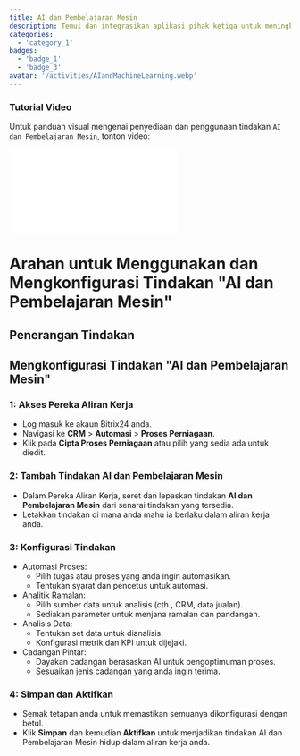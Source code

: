 ```yaml
---
title: AI dan Pembelajaran Mesin
description: Temui dan integrasikan aplikasi pihak ketiga untuk meningkatkan perniagaan anda.
categories: 
  - 'category_1'
badges: 
  - 'badge_1'
  - 'badge_3'
avatar: '/activities/AIandMachineLearning.webp'
---
```

### Tutorial Video

Untuk panduan visual mengenai penyediaan dan penggunaan tindakan `AI dan Pembelajaran Mesin`, tonton video:

<iframe
  class="aspect-video w-full my-6 rounded shadow-md"
  src="//www.youtube.com/embed/OyzJd8BcTfY?feature=oembed&rel=0"
  frameborder="0"
  allow="accelerometer; autoplay; encrypted-media; gyroscope"
  allowfullscreen>
</iframe>

# Arahan untuk Menggunakan dan Mengkonfigurasi Tindakan "AI dan Pembelajaran Mesin"

## Penerangan Tindakan

## **Mengkonfigurasi Tindakan "AI dan Pembelajaran Mesin"**

### 1: Akses Pereka Aliran Kerja
- Log masuk ke akaun Bitrix24 anda.
- Navigasi ke **CRM** > **Automasi** > **Proses Perniagaan**.
- Klik pada **Cipta Proses Perniagaan** atau pilih yang sedia ada untuk diedit.

### 2: Tambah Tindakan AI dan Pembelajaran Mesin
- Dalam Pereka Aliran Kerja, seret dan lepaskan tindakan **AI dan Pembelajaran Mesin** dari senarai tindakan yang tersedia.
- Letakkan tindakan di mana anda mahu ia berlaku dalam aliran kerja anda.

### 3: Konfigurasi Tindakan
- Automasi Proses:
  - Pilih tugas atau proses yang anda ingin automasikan.
  - Tentukan syarat dan pencetus untuk automasi.
- Analitik Ramalan:
  - Pilih sumber data untuk analisis (cth., CRM, data jualan).
  - Sediakan parameter untuk menjana ramalan dan pandangan.
- Analisis Data:
  - Tentukan set data untuk dianalisis.
  - Konfigurasi metrik dan KPI untuk dijejaki.
- Cadangan Pintar:
  - Dayakan cadangan berasaskan AI untuk pengoptimuman proses.
  - Sesuaikan jenis cadangan yang anda ingin terima.

### 4: Simpan dan Aktifkan
- Semak tetapan anda untuk memastikan semuanya dikonfigurasi dengan betul.
- Klik **Simpan** dan kemudian **Aktifkan** untuk menjadikan tindakan AI dan Pembelajaran Mesin hidup dalam aliran kerja anda.